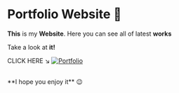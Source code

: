 # **Portfolio Website** 📱

**This** is my **Website**. Here you can see all of latest **works** 
<br />

Take a look at **it!** 
<br/>

CLICK HERE ↘
[![Portfolio](https://user-images.githubusercontent.com/94147847/150810368-af9c1e12-65ae-4698-bf1e-b596003083d6.png)](https://bumboobee.github.io/PersonalWebsite/)

<br />
**I hope you enjoy it** 😉


